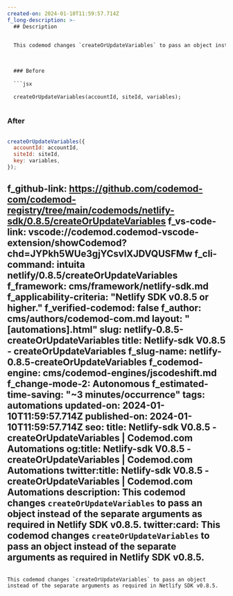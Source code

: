 ```yaml
---
created-on: 2024-01-10T11:59:57.714Z
f_long-description: >-
  ## Description
  

  This codemod changes `createOrUpdateVariables` to pass an object instead of the separate arguments as required in Netlify SDK v0.8.5.
  

  
  ### Before
  
  ```jsx
  
  createOrUpdateVariables(accountId, siteId, variables);
  
  ```
  
  ### After
  
  ```jsx
  
  createOrUpdateVariables({
  	accountId: accountId,
  	siteId: siteId,
  	key: variables,
  });
  
  ```
f_github-link: https://github.com/codemod-com/codemod-registry/tree/main/codemods/netlify-sdk/0.8.5/createOrUpdateVariables
f_vs-code-link: vscode://codemod.codemod-vscode-extension/showCodemod?chd=JYPkh5WUe3gjYCsvlXJDVQUSFMw
f_cli-command: intuita netlify/0.8.5/createOrUpdateVariables
f_framework: cms/framework/netlify-sdk.md
f_applicability-criteria: "Netlify SDK v0.8.5 or higher."
f_verified-codemod: false
f_author: cms/authors/codemod-com.md
layout: "[automations].html"
slug: netlify-0.8.5-createOrUpdateVariables
title: Netlify-sdk V0.8.5 - createOrUpdateVariables
f_slug-name: netlify-0.8.5-createOrUpdateVariables
f_codemod-engine: cms/codemod-engines/jscodeshift.md
f_change-mode-2: Autonomous
f_estimated-time-saving: "~3 minutes/occurrence"
tags: automations
updated-on: 2024-01-10T11:59:57.714Z
published-on: 2024-01-10T11:59:57.714Z
seo:
  title: Netlify-sdk V0.8.5 - createOrUpdateVariables | Codemod.com Automations
  og:title: Netlify-sdk V0.8.5 - createOrUpdateVariables | Codemod.com Automations
  twitter:title: Netlify-sdk V0.8.5 - createOrUpdateVariables | Codemod.com Automations
  description: This codemod changes `createOrUpdateVariables` to pass an object instead of the separate arguments as required in Netlify SDK v0.8.5.
  twitter:card: This codemod changes `createOrUpdateVariables` to pass an object instead of the separate arguments as required in Netlify SDK v0.8.5.
---
```

This codemod changes `createOrUpdateVariables` to pass an object instead of the separate arguments as required in Netlify SDK v0.8.5.